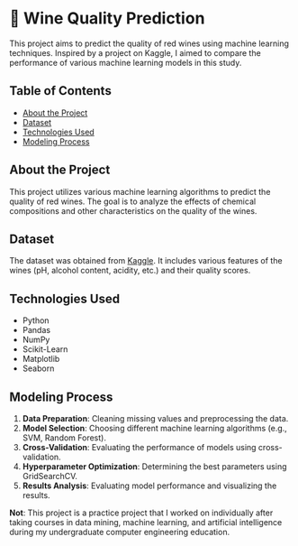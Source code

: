 # 🍷 Wine Quality Prediction

This project aims to predict the quality of red wines using machine learning techniques. Inspired by a project on Kaggle, I aimed to compare the performance of various machine learning models in this study.

## Table of Contents
- [About the Project](#about-the-project)
- [Dataset](#dataset)
- [Technologies Used](#technologies-used)
- [Modeling Process](#modeling-process)


## About the Project
This project utilizes various machine learning algorithms to predict the quality of red wines. The goal is to analyze the effects of chemical compositions and other characteristics on the quality of the wines.

## Dataset
The dataset was obtained from [Kaggle](https://www.kaggle.com/datasets/uciml/red-wine-quality-cortez-et-al-2009). It includes various features of the wines (pH, alcohol content, acidity, etc.) and their quality scores.

## Technologies Used
- Python
- Pandas
- NumPy
- Scikit-Learn
- Matplotlib
- Seaborn

## Modeling Process
1. **Data Preparation**: Cleaning missing values and preprocessing the data.
2. **Model Selection**: Choosing different machine learning algorithms (e.g., SVM, Random Forest).
3. **Cross-Validation**: Evaluating the performance of models using cross-validation.
4. **Hyperparameter Optimization**: Determining the best parameters using GridSearchCV.
5. **Results Analysis**: Evaluating model performance and visualizing the results.




**Not**: This project is a practice project that I worked on individually after taking courses in data mining, machine learning, and artificial intelligence during my undergraduate computer engineering education.
